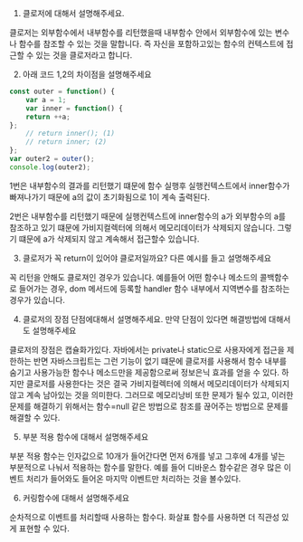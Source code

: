 1.  클로저에 대해서 설명해주세요.

클로저는 외부함수에서 내부함수를 리턴했을때 내부함수 안에서 외부함수에 있는 변수나 함수를 참조할 수 있는 것을 말합니다. 즉 자신을 포함하고있는 함수의 컨텍스트에 접근할 수 있는 것을 클로저라고 합니다.

2.  아래 코드 1,2의 차이점을 설명해주세요

```jsx
const outer = function() {
	var a = 1;
	var inner = function() {
	return ++a;
};
	// return inner(); (1)
	// return inner; (2)
};
var outer2 = outer();
console.log(outer2);
```

1번은 내부함수의 결과를 리턴했기 떄문에 함수 실행후 실행컨텍스트에서 inner함수가 빠져나가기 때문에 a의 값이 초기화됨으로 1이 계속 출력된다.

2번은 내부함수를 리턴했기 때문에 실행컨텍스트에 inner함수의 a가 외부함수의 a를 참조하고 있기 떄문에 가비지컬렉터에 의해서 메모리데이터가 삭제되지 않습니다. 그렇기 떄문에 a가 삭제되지 않고 계속해서 접근할수 있습니다.

3.  클로저가 꼭 return이 있어야 클로저일까요? 다른 예시를 들고 설명해주세요

꼭 리턴을 안해도 클로져인 경우가 있습니다. 예를들어 어떤 함수나 메소드의 콜백함수로 들어가는 경우, dom 메서드에 등록할 handler 함수 내부에서 지역변수를 참조하는 경우가 있습니다.

4.  클로저의 장점 단점에대해서 설명해주세요. 만약 단점이 있다면 해결방법에 대해서도 설명해주세요

클로저의 장점은 캡슐화가있다. 자바에서는 private나 static으로 사용자에게 접근을 제한하는 반면 자바스크립트는 그런 기능이 없기 떄문에 클로저를 사용해서 함수 내부를 숨기고 사용가능한 함수나 메소드만을 제공함으로써 정보은닉 효과를 얻을 수 있다. 하지만 클로저를 사용한다는 것은 결국 가비지컬렉터에 의해서 메모리데이터가 삭제되지않고 계속 남아있는 것을 의미한다. 그러므로 메모리낭비 또한 문제가 될수 있고, 이러한 문제를 해결하기 위해서는 함수=null 같은 방법으로 참조를 끊어주는 방법으로 문제를 해결할 수 있다.

5.  부분 적용 함수에 대해서 설명해주세요

부분 적용 함수는 인자값으로 10개가 들어간다면 먼저 6개를 넣고 그후에 4개를 넣는 부분적으로 나눠서 적용하는 함수를 말한다. 예를 들어 디바운스 함수같은 경우 많은 이벤트 처리가 들어와도 들어온 마지막 이벤트만 처리하는 것을 볼수있다.

6.  커링함수에 대해서 설명해주세요

순차적으로 이벤트를 처리할때 사용하는 함수다. 화살표 함수를 사용하면 더 직관성 있게 표현할 수 있다.
